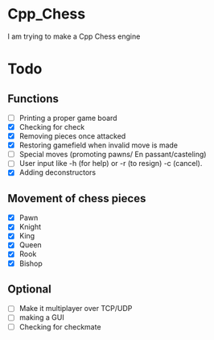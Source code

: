 # Cpp_Chess
 I am trying to make a Cpp Chess engine 
# Todo
## Functions
- [ ] Printing a proper game board
- [x] Checking for check
- [x] Removing pieces once attacked
- [x] Restoring gamefield when invalid move is made
- [ ] Special moves (promoting pawns/ En passant/casteling)
- [ ] User input like -h (for help) or -r (to resign) -c (cancel).
- [x] Adding deconstructors

## Movement of chess pieces 

- [x] Pawn
- [x] Knight
- [x] King 
- [x] Queen 
- [x] Rook 
- [x] Bishop

## Optional 
- [ ] Make it multiplayer over TCP/UDP
- [ ] making a GUI
- [ ] Checking for checkmate
